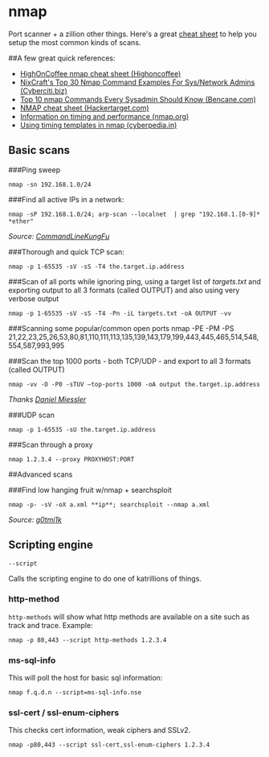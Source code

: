 # nmap
Port scanner + a zillion other things. Here's a great [cheat sheet](https://pentestlab.wordpress.com/2012/08/17/nmap-cheat-sheet/) to help you setup the most common kinds of scans.

##A few great quick references:
* [HighOnCoffee nmap cheat sheet (Highoncoffee)](https://highon.coffee/blog/nmap-cheat-sheet/)
* [NixCraft's Top 30 Nmap Command Examples For Sys/Network Admins (Cyberciti.biz)](https://www.cyberciti.biz/networking/nmap-command-examples-tutorials/)
* [Top 10 nmap Commands Every Sysadmin Should Know (Bencane.com)](http://bencane.com/2013/02/25/10-nmap-commands-every-sysadmin-should-know/)
* [NMAP cheat sheet (Hackertarget.com)](https://hackertarget.com/nmap-cheatsheet-a-quick-reference-guide/)
* [Information on timing and performance (nmap.org)](https://nmap.org/book/man-performance.html)
* [Using timing templates in nmap (cyberpedia.in)](http://cyberpedia.in/using-timing-templates-in-nmap/)
      
## Basic scans

###Ping sweep

    nmap -sn 192.168.1.0/24
    
###Find all active IPs in a network:

    nmap -sP 192.168.1.0/24; arp-scan --localnet  | grep "192.168.1.[0-9]* *ether"

*Source: [CommandLineKungFu](http://www.commandlinefu.com/commands/view/18230/find-all-active-ip-addresses-in-a-network)*

###Thorough and quick TCP scan:

    nmap -p 1-65535 -sV -sS -T4 the.target.ip.address
    
###Scan of all ports while ignoring ping, using a target list of *targets.txt* and exporting output to all 3 formats (called OUTPUT) and also using very verbose output

	nmap -p 1-65535 -sV -sS -T4 -Pn -iL targets.txt -oA OUTPUT -vv
    
###Scanning some popular/common open ports
    nmap -PE -PM -PS 21,22,23,25,26,53,80,81,110,111,113,135,139,143,179,199,443,445,465,514,548,554,587,993,995
    
###Scan the top 1000 ports - both TCP/UDP - and export to all 3 formats (called OUTPUT)

	nmap -vv -O -P0 -sTUV –top-ports 1000 -oA output the.target.ip.address

*Thanks [Daniel Miessler](https://danielmiessler.com/blog/nmap-use-the-top-ports-option-for-both-tcp-and-udp-simultaneously/#gs.kgigV7M)*

###UDP scan

	nmap -p 1-65535 -sU the.target.ip.address
    
###Scan through a proxy

    nmap 1.2.3.4 --proxy PROXYHOST:PORT
    
##Advanced scans

###Find low hanging fruit w/nmap + searchsploit

	nmap -p- -sV -oX a.xml **ip**; searchsploit --nmap a.xml

*Source: [g0tmi1k](https://twitter.com/g0tmi1k/status/793844870481846272)*


## Scripting engine

`--script`

Calls the scripting engine to do one of katrillions of things.
 
### http-method 
 
`http-methods`
will show what http methods are available on a site such as track and trace.  Example:

    nmap -p 80,443 --script http-methods 1.2.3.4
 
### ms-sql-info

This will poll the host for basic sql information:

    nmap f.q.d.n --script=ms-sql-info.nse 
    
### ssl-cert / ssl-enum-ciphers    
    
 This checks cert information, weak ciphers and SSLv2.

    nmap -p80,443 --script ssl-cert,ssl-enum-ciphers 1.2.3.4